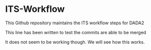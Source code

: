 # ITS-Workflow

This Github repository maintains the ITS workflow steps for DADA2

This line has been written to test the commits are able to be merged

It does not seem to be working though. We will see how this works.
